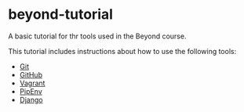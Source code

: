 # beyond-tutorial
A basic tutorial for thr tools used in the Beyond course.

This tutorial includes instructions about how to use the following tools:

* [Git](https://git-scm.com/)
* [GitHub](https://github.com/)
* [Vagrant](https://www.vagrantup.com/)
* [PipEnv](https://github.com/pypa/pipenv)
* [Django](https://www.djangoproject.com/)